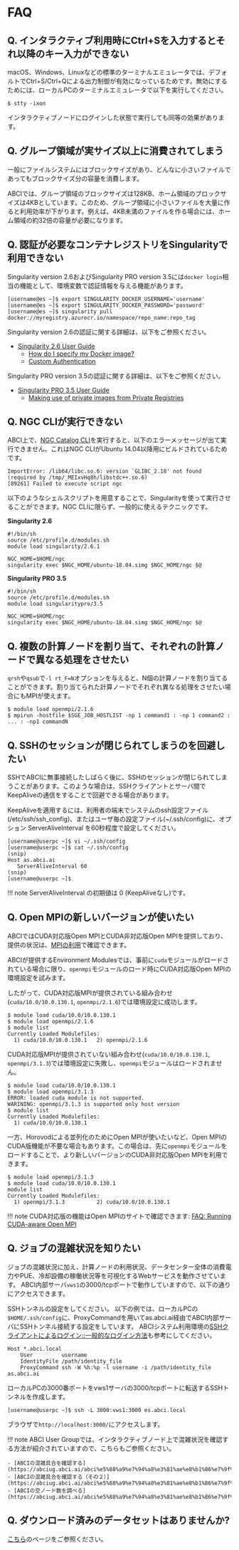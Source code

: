 # FAQ

## Q. インタラクティブ利用時にCtrl+Sを入力するとそれ以降のキー入力ができない

macOS、Windows、Linuxなどの標準のターミナルエミュレータでは、デフォルトでCtrl+S/Ctrl+Qによる出力制御が有効になっているためです。無効にするためには、ローカルPCのターミナルエミュレータで以下を実行してください。

```shell
$ stty -ixon
```

インタラクティブノードにログインした状態で実行しても同等の効果があります。

## Q. グループ領域が実サイズ以上に消費されてしまう

一般にファイルシステムにはブロックサイズがあり、どんなに小さいファイルであってもブロックサイズ分の容量を消費します。

ABCIでは、グループ領域のブロックサイズは128KB、ホーム領域のブロックサイズは4KBとしています。このため、グループ領域に小さいファイルを大量に作ると利用効率が下がります。例えば、4KB未満のファイルを作る場合には、ホーム領域の約32倍の容量が必要になります。

## Q. 認証が必要なコンテナレジストリをSingularityで利用できない

Singularity version 2.6およびSingularity PRO version 3.5には``docker login``相当の機能として、環境変数で認証情報を与える機能があります。

```shell
[username@es ~]$ export SINGULARITY_DOCKER_USERNAME='username'
[username@es ~]$ export SINGULARITY_DOCKER_PASSWORD='password'
[username@es ~]$ singularity pull docker://myregistry.azurecr.io/namespace/repo_name:repo_tag
```

Singularity version 2.6の認証に関する詳細は、以下をご参照ください。

* [Singularity 2.6 User Guide](https://www.sylabs.io/guides/2.6/user-guide/)  
    * [How do I specify my Docker image?](https://sylabs.io/guides/2.6/user-guide/singularity_and_docker.html#how-do-i-specify-my-docker-image)
    * [Custom Authentication](https://sylabs.io/guides/2.6/user-guide/singularity_and_docker.html#custom-authentication)

Singularity PRO version 3.5の認証に関する詳細は、以下をご参照ください。

* [Singularity PRO 3.5 User Guide](https://repo.sylabs.io/c/0f6898986ad0b646b5ce6deba21781ac62cb7e0a86a5153bbb31732ee6593f43/guides/singularitypro35-user-guide/)
    * [Making use of private images from Private Registries](https://repo.sylabs.io/c/0f6898986ad0b646b5ce6deba21781ac62cb7e0a86a5153bbb31732ee6593f43/guides/singularitypro35-user-guide/singularity_and_docker.html?highlight=support%20docker%20oci#making-use-of-private-images-from-private-registries)

## Q. NGC CLIが実行できない

ABCI上で、[NGC Catalog CLI](https://docs.nvidia.com/ngc/ngc-catalog-cli-user-guide/index.html)を実行すると、以下のエラーメッセージが出て実行できません。これはNGC CLIがUbuntu 14.04以降用にビルドされているためです。

```
ImportError: /lib64/libc.so.6: version `GLIBC_2.18' not found (required by /tmp/_MEIxvHq8h/libstdc++.so.6)
[89261] Failed to execute script ngc
```

以下のようなシェルスクリプトを用意することで、Singularityを使って実行させることができます。NGC CLIに限らず、一般的に使えるテクニックです。

**Singularity 2.6**

```
#!/bin/sh
source /etc/profile.d/modules.sh
module load singularity/2.6.1

NGC_HOME=$HOME/ngc
singularity exec $NGC_HOME/ubuntu-18.04.simg $NGC_HOME/ngc $@
```

**Singularity PRO 3.5**

```
#!/bin/sh
source /etc/profile.d/modules.sh
module load singularitypro/3.5

NGC_HOME=$HOME/ngc
singularity exec $NGC_HOME/ubuntu-18.04.simg $NGC_HOME/ngc $@
```

## Q. 複数の計算ノードを割り当て、それぞれの計算ノードで異なる処理をさせたい

`qrsh`や`qsub`で`-l rt_F=N`オプションを与えると、N個の計算ノードを割り当てることができます。割り当てられた計算ノードでそれぞれ異なる処理をさせたい場合にもMPIが使えます。

```
$ module load openmpi/2.1.6
$ mpirun -hostfile $SGE_JOB_HOSTLIST -np 1 command1 : -np 1 command2 : ... : -np1 commandN
```

## Q. SSHのセッションが閉じられてしまうのを回避したい

SSHでABCIに無事接続したしばらく後に、SSHのセッションが閉じられてしまうことがあります。このような場合は、SSHクライアントとサーバ間でKeepAliveの通信をすることで回避できる場合があります。

KeepAliveを適用するには、利用者の端末でシステムのssh設定ファイル(/etc/ssh/ssh_config)、またはユーザ毎の設定ファイル(~/.ssh/config)に、オプション ServerAliveInterval を60秒程度で設定してください。

```
[username@userpc ~]$ vi ~/.ssh/config
[username@userpc ~]$ cat ~/.ssh/config
(snip)
Host as.abci.ai
   ServerAliveInterval 60
(snip)
[username@userpc ~]$
```

!!! note
    ServerAliveInterval の初期値は 0 (KeepAliveなし)です。

## Q. Open MPIの新しいバージョンが使いたい

ABCIではCUDA対応版Open MPIとCUDA非対応版Open MPIを提供しており、提供の状況は、[MPIの利用](08.md#open-mpi)で確認できます。

ABCIが提供するEnvironment Modulesでは、事前に`cuda`モジュールがロードされている場合に限り、`openmpi`モジュールのロード時にCUDA対応版Open MPIの環境設定を試みます。

したがって、CUDA対応版MPIが提供されている組み合わせ(`cuda/10.0/10.0.130.1`, `openmpi/2.1.6`)では環境設定に成功します。

```
$ module load cuda/10.0/10.0.130.1
$ module load openmpi/2.1.6
$ module list
Currently Loaded Modulefiles:
  1) cuda/10.0/10.0.130.1   2) openmpi/2.1.6
```

CUDA対応版MPIが提供されていない組み合わせ(`cuda/10.0/10.0.130.1`, `openmpi/3.1.3`)では環境設定に失敗し、`openmpi`モジュールはロードされません。

```
$ module load cuda/10.0/10.0.130.1
$ module load openmpi/3.1.3
ERROR: loaded cuda module is not supported.
WARINING: openmpi/3.1.3 is supported only host version
$ module list
Currently Loaded Modulefiles:
  1) cuda/10.0/10.0.130.1
```

一方、Horovodによる並列化のためにOpen MPIが使いたいなど、Open MPIのCUDA版機能が不要な場合もあります。この場合は、先に`openmpi`モジュールをロードすることで、より新しいバージョンのCUDA非対応版Open MPIを利用できます。

```
$ module load openmpi/3.1.3
$ module load cuda/10.0/10.0.130.1
module list
Currently Loaded Modulefiles:
  1) openmpi/3.1.3          2) cuda/10.0/10.0.130.1
```

!!! note
    CUDA対応版の機能はOpen MPIのサイトで確認できます: [FAQ: Running CUDA-aware Open MPI](https://www.open-mpi.org/faq/?category=runcuda)

## Q. ジョブの混雑状況を知りたい

ジョブの混雑状況に加え、計算ノードの利用状況、データセンター全体の消費電力やPUE、冷却設備の稼働状況等を可視化するWebサービスを動作させています。
ABCI内部サーバ`vws1`の3000/tcpポートで動作していますので、以下の通りにアクセスできます。

SSHトンネルの設定をしてください。
以下の例では、ローカルPCの`$HOME/.ssh/config`に、ProxyCommandを用いてas.abci.ai経由でABCI内部サーバにSSHトンネル接続する設定をしています。
ABCIシステム利用環境の[SSHクライアントによるログイン::一般的なログイン方法](./02.md#general-method)も参考にしてください。

```shell
Host *.abci.local
    User         username
    IdentityFile /path/identity_file
    ProxyCommand ssh -W %h:%p -l username -i /path/identity_file as.abci.ai
```

ローカルPCの3000番ポートをvws1サーバの3000/tcpポートに転送するSSHトンネルを作成します。

```shell
[username@userpc ~]$ ssh -L 3000:vws1:3000 es.abci.local
```

ブラウザで`http://localhost:3000/`にアクセスします。

!!! note
    ABCI User Groupでは、インタラクティブノード上で混雑状況を確認する方法が紹介されていますので、こちらもご参照ください。

    - [ABCIの混雑具合を確認する](https://abciug.abci.ai/abci%e5%88%a9%e7%94%a8%e3%81%ae%e8%b1%86%e7%9f%a5%e8%ad%98/abci%e3%81%ae%e6%b7%b7%e9%9b%91%e5%85%b7%e5%90%88%e3%82%92%e7%a2%ba%e8%aa%8d%e3%81%99%e3%82%8b_i6)
    - [ABCIの混雑具合を確認する（その２）](https://abciug.abci.ai/abci%e5%88%a9%e7%94%a8%e3%81%ae%e8%b1%86%e7%9f%a5%e8%ad%98/abci%e3%81%ae%e6%b7%b7%e9%9b%91%e5%85%b7%e5%90%88%e3%82%92%e7%a2%ba%e8%aa%8d%e3%81%99%e3%82%8b%e3%81%9d%e3%81%ae%ef%bc%92_i10)
    - [ABCIの空ノード数を調べる](https://abciug.abci.ai/abci%e5%88%a9%e7%94%a8%e3%81%ae%e8%b1%86%e7%9f%a5%e8%ad%98/abci%e3%81%ae%e7%a9%ba%e3%83%8e%e3%83%bc%e3%83%89%e6%95%b0%e3%82%92%e8%aa%bf%e3%81%b9%e3%82%8b_i16)

## Q. ダウンロード済みのデータセットはありませんか?

[こちら](tips/datasets.md)のページをご参照ください。

